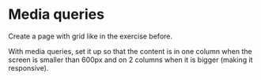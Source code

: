 # Media queries

Create a page with grid like in the exercise before.

With media queries, set it up so that the content is in one column when the screen is smaller than 600px and on 2 columns when it is bigger (making it responsive).

